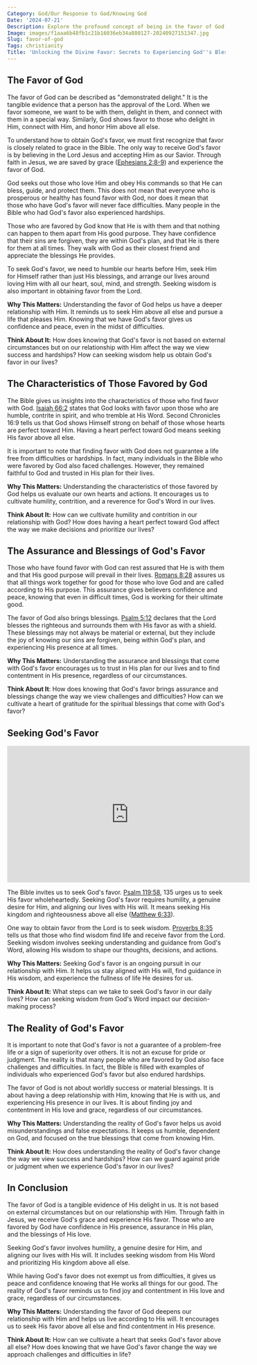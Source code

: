 ```yaml
---
Category: God/Our Response to God/Knowing God
Date: '2024-07-21'
Description: Explore the profound concept of being in the favor of God and how it impacts our lives in this enlightening article. Discover the blessings, guidance, and love that come with experiencing God's favor.
Image: images/f1aaa6b48fb1c21b16036eb34a880127-20240927151347.jpg
Slug: favor-of-god
Tags: christianity
Title: 'Unlocking the Divine Favor: Secrets to Experiencing God''s Blessings'
---
```


## The Favor of God

The favor of God can be described as "demonstrated delight." It is the tangible evidence that a person has the approval of the Lord. When we favor someone, we want to be with them, delight in them, and connect with them in a special way. Similarly, God shows favor to those who delight in Him, connect with Him, and honor Him above all else.

To understand how to obtain God's favor, we must first recognize that favor is closely related to grace in the Bible. The only way to receive God's favor is by believing in the Lord Jesus and accepting Him as our Savior. Through faith in Jesus, we are saved by grace ([Ephesians 2:8-9](https://www.bibleref.com/Ephesians/2/Ephesians-2-8.html)) and experience the favor of God.

God seeks out those who love Him and obey His commands so that He can bless, guide, and protect them. This does not mean that everyone who is prosperous or healthy has found favor with God, nor does it mean that those who have God's favor will never face difficulties. Many people in the Bible who had God's favor also experienced hardships.

Those who are favored by God know that He is with them and that nothing can happen to them apart from His good purpose. They have confidence that their sins are forgiven, they are within God's plan, and that He is there for them at all times. They walk with God as their closest friend and appreciate the blessings He provides.

To seek God's favor, we need to humble our hearts before Him, seek Him for Himself rather than just His blessings, and arrange our lives around loving Him with all our heart, soul, mind, and strength. Seeking wisdom is also important in obtaining favor from the Lord.

**Why This Matters:** Understanding the favor of God helps us have a deeper relationship with Him. It reminds us to seek Him above all else and pursue a life that pleases Him. Knowing that we have God's favor gives us confidence and peace, even in the midst of difficulties.

**Think About It:** How does knowing that God's favor is not based on external circumstances but on our relationship with Him affect the way we view success and hardships? How can seeking wisdom help us obtain God's favor in our lives?

## The Characteristics of Those Favored by God

The Bible gives us insights into the characteristics of those who find favor with God. [Isaiah 66:2](https://www.bibleref.com/Isaiah/66/Isaiah-66-2.html) states that God looks with favor upon those who are humble, contrite in spirit, and who tremble at His Word. Second Chronicles 16:9 tells us that God shows Himself strong on behalf of those whose hearts are perfect toward Him. Having a heart perfect toward God means seeking His favor above all else.

It is important to note that finding favor with God does not guarantee a life free from difficulties or hardships. In fact, many individuals in the Bible who were favored by God also faced challenges. However, they remained faithful to God and trusted in His plan for their lives.

**Why This Matters:** Understanding the characteristics of those favored by God helps us evaluate our own hearts and actions. It encourages us to cultivate humility, contrition, and a reverence for God's Word in our lives.

**Think About It:** How can we cultivate humility and contrition in our relationship with God? How does having a heart perfect toward God affect the way we make decisions and prioritize our lives?

## The Assurance and Blessings of God's Favor

Those who have found favor with God can rest assured that He is with them and that His good purpose will prevail in their lives. [Romans 8:28](https://www.bibleref.com/Romans/8/Romans-8-28.html) assures us that all things work together for good for those who love God and are called according to His purpose. This assurance gives believers confidence and peace, knowing that even in difficult times, God is working for their ultimate good.

The favor of God also brings blessings. [Psalm 5:12](https://www.bibleref.com/Psalm/5/Psalm-5-12.html) declares that the Lord blesses the righteous and surrounds them with His favor as with a shield. These blessings may not always be material or external, but they include the joy of knowing our sins are forgiven, being within God's plan, and experiencing His presence at all times. 

**Why This Matters:** Understanding the assurance and blessings that come with God's favor encourages us to trust in His plan for our lives and to find contentment in His presence, regardless of our circumstances.

**Think About It**: How does knowing that God's favor brings assurance and blessings change the way we view challenges and difficulties? How can we cultivate a heart of gratitude for the spiritual blessings that come with God's favor?

## Seeking God's Favor


<iframe width="560" height="315" src="https://www.youtube.com/embed/GCxx3bAtJ_w" frameborder="0" allow="autoplay; encrypted-media" allowfullscreen></iframe>


The Bible invites us to seek God's favor. [Psalm 119:58](https://www.bibleref.com/Psalm/119/Psalm-119-58.html), 135 urges us to seek His favor wholeheartedly. Seeking God's favor requires humility, a genuine desire for Him, and aligning our lives with His will. It means seeking His kingdom and righteousness above all else ([Matthew 6:33](https://www.bibleref.com/Matthew/6/Matthew-6-33.html)).

One way to obtain favor from the Lord is to seek wisdom. [Proverbs 8:35](https://www.bibleref.com/Proverbs/8/Proverbs-8-35.html) tells us that those who find wisdom find life and receive favor from the Lord. Seeking wisdom involves seeking understanding and guidance from God's Word, allowing His wisdom to shape our thoughts, decisions, and actions.

**Why This Matters:** Seeking God's favor is an ongoing pursuit in our relationship with Him. It helps us stay aligned with His will, find guidance in His wisdom, and experience the fullness of life He desires for us.

**Think About It:** What steps can we take to seek God's favor in our daily lives? How can seeking wisdom from God's Word impact our decision-making process?

## The Reality of God's Favor

It is important to note that God's favor is not a guarantee of a problem-free life or a sign of superiority over others. It is not an excuse for pride or judgment. The reality is that many people who are favored by God also face challenges and difficulties. In fact, the Bible is filled with examples of individuals who experienced God's favor but also endured hardships.

The favor of God is not about worldly success or material blessings. It is about having a deep relationship with Him, knowing that He is with us, and experiencing His presence in our lives. It is about finding joy and contentment in His love and grace, regardless of our circumstances.

**Why This Matters:** Understanding the reality of God's favor helps us avoid misunderstandings and false expectations. It keeps us humble, dependent on God, and focused on the true blessings that come from knowing Him.

**Think About It:** How does understanding the reality of God's favor change the way we view success and hardships? How can we guard against pride or judgment when we experience God's favor in our lives?

## In Conclusion

The favor of God is a tangible evidence of His delight in us. It is not based on external circumstances but on our relationship with Him. Through faith in Jesus, we receive God's grace and experience His favor. Those who are favored by God have confidence in His presence, assurance in His plan, and the blessings of His love.

Seeking God's favor involves humility, a genuine desire for Him, and aligning our lives with His will. It includes seeking wisdom from His Word and prioritizing His kingdom above all else.

While having God's favor does not exempt us from difficulties, it gives us peace and confidence knowing that He works all things for our good. The reality of God's favor reminds us to find joy and contentment in His love and grace, regardless of our circumstances.

**Why This Matters:** Understanding the favor of God deepens our relationship with Him and helps us live according to His will. It encourages us to seek His favor above all else and find contentment in His presence.

**Think About It:** How can we cultivate a heart that seeks God's favor above all else? How does knowing that we have God's favor change the way we approach challenges and difficulties in life?